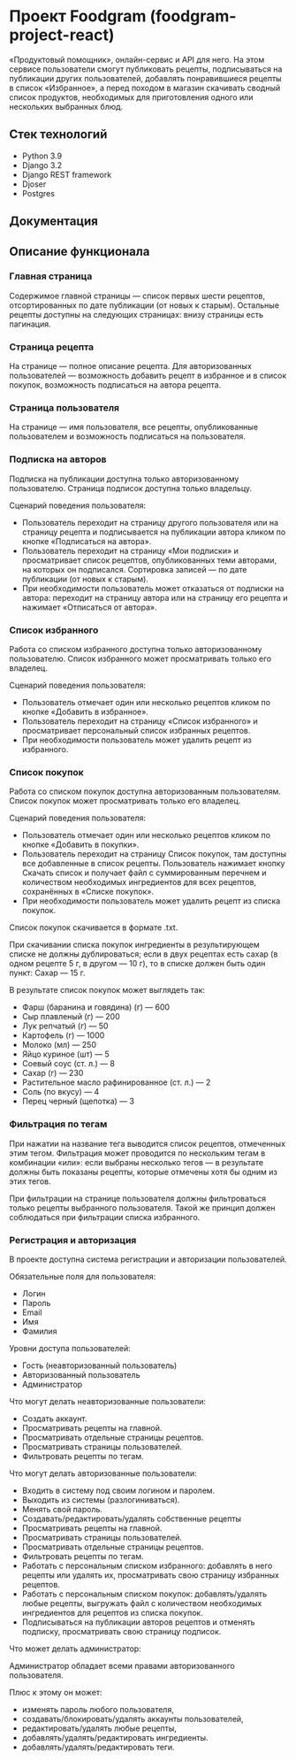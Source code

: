 # Проект Foodgram (foodgram-project-react)


«Продуктовый помощник», онлайн-сервис и API для него. На этом сервисе пользователи смогут публиковать
рецепты, подписываться на публикации других пользователей, добавлять понравившиеся рецепты в список «Избранное», а перед
походом в магазин скачивать сводный список продуктов, необходимых для приготовления одного или нескольких выбранных
блюд.

## Стек технологий

* Python 3.9
* Django 3.2
* Django REST framework
* Djoser
* Postgres

## Документация

## Описание функционала

### Главная страница

Содержимое главной страницы — список первых шести рецептов, отсортированных по дате публикации (от новых к старым).
Остальные рецепты доступны на следующих страницах: внизу страницы есть пагинация.

### Страница рецепта

На странице — полное описание рецепта. Для авторизованных пользователей — возможность добавить рецепт в избранное и в
список покупок, возможность подписаться на автора рецепта.

### Страница пользователя

На странице — имя пользователя, все рецепты, опубликованные пользователем и возможность подписаться на пользователя.

### Подписка на авторов

Подписка на публикации доступна только авторизованному пользователю. Страница подписок доступна только владельцу.

Сценарий поведения пользователя:

* Пользователь переходит на страницу другого пользователя или на страницу рецепта и подписывается на публикации автора
  кликом по кнопке «Подписаться на автора».
* Пользователь переходит на страницу «Мои подписки» и просматривает список рецептов, опубликованных теми авторами, на
  которых он подписался. Сортировка записей — по дате публикации (от новых к старым).
* При необходимости пользователь может отказаться от подписки на автора: переходит на страницу автора или на страницу
  его рецепта и нажимает «Отписаться от автора».

### Список избранного

Работа со списком избранного доступна только авторизованному пользователю. Список избранного может просматривать только
его владелец.

Сценарий поведения пользователя:

* Пользователь отмечает один или несколько рецептов кликом по кнопке «Добавить в избранное».
* Пользователь переходит на страницу «Список избранного» и просматривает персональный список избранных рецептов.
* При необходимости пользователь может удалить рецепт из избранного.

### Список покупок

Работа со списком покупок доступна авторизованным пользователям. Список покупок может просматривать только его владелец.

Сценарий поведения пользователя:

* Пользователь отмечает один или несколько рецептов кликом по кнопке «Добавить в покупки».
* Пользователь переходит на страницу Список покупок, там доступны все добавленные в список рецепты. Пользователь
  нажимает кнопку Скачать список и получает файл с суммированным перечнем и количеством необходимых ингредиентов для
  всех рецептов, сохранённых в «Списке покупок».
* При необходимости пользователь может удалить рецепт из списка покупок.

Список покупок скачивается в формате .txt.

При скачивании списка покупок ингредиенты в результирующем списке не должны дублироваться; если в двух рецептах есть
сахар (в одном рецепте 5 г, в другом — 10 г), то в списке должен быть один пункт: Сахар — 15 г.

В результате список покупок может выглядеть так:

* Фарш (баранина и говядина) (г) — 600
* Сыр плавленый (г) — 200
* Лук репчатый (г) — 50
* Картофель (г) — 1000
* Молоко (мл) — 250
* Яйцо куриное (шт) — 5
* Соевый соус (ст. л.) — 8
* Сахар (г) — 230
* Растительное масло рафинированное (ст. л.) — 2
* Соль (по вкусу) — 4
* Перец черный (щепотка) — 3

### Фильтрация по тегам

При нажатии на название тега выводится список рецептов, отмеченных этим тегом. Фильтрация может проводится по нескольким
тегам в комбинации «или»: если выбраны несколько тегов — в результате должны быть показаны рецепты, которые отмечены
хотя бы одним из этих тегов.

При фильтрации на странице пользователя должны фильтроваться только рецепты выбранного пользователя. Такой же принцип
должен соблюдаться при фильтрации списка избранного.

### Регистрация и авторизация

В проекте доступна система регистрации и авторизации пользователей.

Обязательные поля для пользователя:

* Логин
* Пароль
* Email
* Имя
* Фамилия

Уровни доступа пользователей:

* Гость (неавторизованный пользователь)
* Авторизованный пользователь
* Администратор

Что могут делать неавторизованные пользователи:

* Создать аккаунт.
* Просматривать рецепты на главной.
* Просматривать отдельные страницы рецептов.
* Просматривать страницы пользователей.
* Фильтровать рецепты по тегам.

Что могут делать авторизованные пользователи:

* Входить в систему под своим логином и паролем.
* Выходить из системы (разлогиниваться).
* Менять свой пароль.
* Создавать/редактировать/удалять собственные рецепты
* Просматривать рецепты на главной.
* Просматривать страницы пользователей.
* Просматривать отдельные страницы рецептов.
* Фильтровать рецепты по тегам.
* Работать с персональным списком избранного: добавлять в него рецепты или удалять их, просматривать свою страницу
  избранных рецептов.
* Работать с персональным списком покупок: добавлять/удалять любые рецепты, выгружать файл с количеством необходимых
  ингредиентов для рецептов из списка покупок.
* Подписываться на публикации авторов рецептов и отменять подписку, просматривать свою страницу подписок.

Что может делать администратор:

Администратор обладает всеми правами авторизованного пользователя.

Плюс к этому он может:


* изменять пароль любого пользователя,
* создавать/блокировать/удалять аккаунты пользователей,
* редактировать/удалять любые рецепты,
* добавлять/удалять/редактировать ингредиенты.
* добавлять/удалять/редактировать теги.
